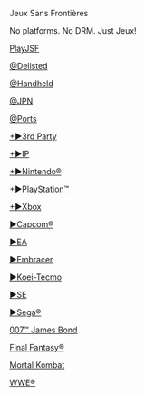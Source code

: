 Jeux Sans Frontières

No platforms. No DRM. Just Jeux!

[PlayJSF](https://1fichier.com/?ohf5uxvsz8gieey32glh)

[@Delisted](https://1fichier.com/dir/gzfmBy24)

[@Handheld]()

[@JPN]()

[@Ports]()

[+►3rd Party]()

[+►IP]()

[+►Nintendo®]()

[+►PlayStation™](@SONY.md)

[+►Xbox](@XBOX.md)

[►Capcom®]()

[►EA]()

[►Embracer]()

[►Koei-Tecmo]()

[►SE]()

[►Sega®]()

[007™ James Bond]()

[Final Fantasy®]()

[Mortal Kombat]()



[WWE®](https://1fichier.com/dir/4sapBe9B)
